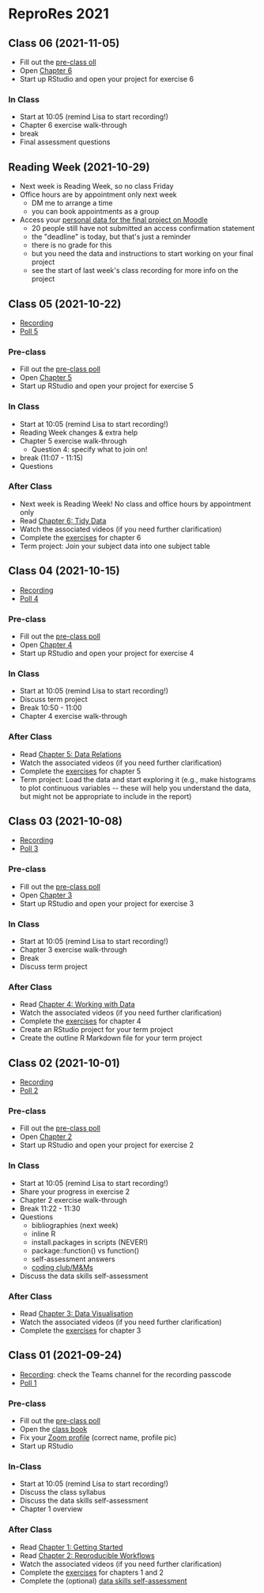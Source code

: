 # ReproRes 2021

## Class 06 (2021-11-05)

- Fill out the [pre-class oll](https://forms.gle/w6xkWrmoRsp5dtsb7)
- Open [Chapter 6](https://psyteachr.github.io/reprores-v2/tidyr.html)
- Start up RStudio and open your project for exercise 6

### In Class

- Start at 10:05 (remind Lisa to start recording!)
- Chapter 6 exercise walk-through
- break 
- Final assessment questions

## Reading Week (2021-10-29)

* Next week is Reading Week, so no class Friday
* Office hours are by appointment only next week 
    * DM me to arrange a time
    * you can book appointments as a group
* Access your [personal data for the final project on Moodle](https://moodle.gla.ac.uk/mod/assign/view.php?id=2667085)
    * 20 people still have not submitted an access confirmation statement
    * the "deadline" is today, but that's just a reminder
    * there is no grade for this
    * but you need the data and instructions to start working on your final project
    * see the start of last week's class recording for more info on the project

## Class 05 (2021-10-22)

* [Recording](https://uofglasgow.zoom.us/rec/share/8e08JHGvIvdXzvtBl0At2GdS7Z4WxvTwgm5Hr1CI9CvXPq8Gv2nRjQlyk6qo3Nhe.fSoJoYS2FjnGh_JQ)
* [Poll 5](https://debruine.github.io/reprores_2021/poll-05.html)

### Pre-class 

- Fill out the [pre-class poll](https://forms.gle/fFpfMDrDzNjr9mPp7)
- Open [Chapter 5](https://psyteachr.github.io/reprores-v2/joins.html)
- Start up RStudio and open your project for exercise 5

### In Class

- Start at 10:05 (remind Lisa to start recording!)
- Reading Week changes & extra help
- Chapter 5 exercise walk-through
    - Question 4: specify what to join on!
- break (11:07 - 11:15)
- Questions

### After Class

- Next week is Reading Week! No class and office hours by appointment only
- Read [Chapter 6: Tidy Data](https://psyteachr.github.io/reprores-v2/tidyr.html)
- Watch the associated videos (if you need further clarification)
- Complete the [exercises](https://psyteachr.github.io/reprores-v2/exercises.html) for chapter 6
- Term project: Join your subject data into one subject table

## Class 04 (2021-10-15)

* [Recording](https://uofglasgow.zoom.us/rec/share/4EGBKo5ndUPsesOAzXglFsVAK2FA6ZJpePtPFUnpIf9ujgztxdQQ1Sk3flh9Z404.VR5SzSl53HtGzmHq)
* [Poll 4](https://debruine.github.io/reprores_2021/poll-04.html)

### Pre-class 

- Fill out the [pre-class poll](https://forms.gle/DTUMyo63gKhH6M1W6)
- Open [Chapter 4](https://psyteachr.github.io/reprores-v2/dplyr.html)
- Start up RStudio and open your project for exercise 4

### In Class

- Start at 10:05 (remind Lisa to start recording!)
- Discuss term project
- Break 10:50 - 11:00
- Chapter 4 exercise walk-through

### After Class

- Read [Chapter 5: Data Relations](https://psyteachr.github.io/reprores-v2/joins.html)
- Watch the associated videos (if you need further clarification)
- Complete the [exercises](https://psyteachr.github.io/reprores-v2/exercises.html) for chapter 5
- Term project: Load the data and start exploring it (e.g., make histograms to plot continuous variables -- these will help you understand the data, but might not be appropriate to include in the report)

## Class 03 (2021-10-08)

* [Recording](https://uofglasgow.zoom.us/rec/share/f4NZgTs31v9CKfPvJmC5LgG5RPtcqb-EI-s82r4lDxe9FfGYv7dOXoCTwNygb0nN.f2lqy5TSoKjQW1zE)
* [Poll 3](https://debruine.github.io/reprores_2021/poll-03.html)

### Pre-class

- Fill out the [pre-class poll](https://forms.gle/tVh5L7i2qLnGmbPk7)
- Open [Chapter 3](https://psyteachr.github.io/reprores-v2/ggplot.html)
- Start up RStudio and open your project for exercise 3

### In Class

- Start at 10:05 (remind Lisa to start recording!)
- Chapter 3 exercise walk-through
- Break 
- Discuss term project

### After Class

- Read [Chapter 4: Working with Data](https://psyteachr.github.io/reprores-v2/data.html)
- Watch the associated videos (if you need further clarification)
- Complete the [exercises](https://psyteachr.github.io/reprores-v2/exercises.html) for chapter 4
- Create an RStudio project for your term project 
- Create the outline R Markdown file for your term project

## Class 02 (2021-10-01)

* [Recording](https://uofglasgow.zoom.us/rec/share/WyZVEBMx9KDMvz03yd-N9NidJYKC6rrtnJRCqiF7rOaL3UDC4uLpHRR-lduDrXrl.jD7EfFllyrA_elUm)
* [Poll 2](https://debruine.github.io/reprores_2021/poll-02.html)

### Pre-class

- Fill out the [pre-class poll](https://forms.gle/Db4GPe7URQsHoamW9)
- Open [Chapter 2](https://psyteachr.github.io/reprores-v2/repro.html)
- Start up RStudio and open your project for exercise 2

### In Class

- Start at 10:05 (remind Lisa to start recording!)
- Share your progress in exercise 2
- Chapter 2 exercise walk-through
- Break 11:22 - 11:30
- Questions
    - bibliographies (next week)
    - inline R
    - install.packages in scripts (NEVER!)
    - package::function() vs function()
    - self-assessment answers
    - [coding club/M&Ms](https://psyteachr.github.io/)
- Discuss the data skills self-assessment

### After Class

- Read [Chapter 3: Data Visualisation](https://psyteachr.github.io/reprores-v2/ggplot.html)
- Watch the associated videos (if you need further clarification)
- Complete the [exercises](https://psyteachr.github.io/reprores-v2/exercises.html) for chapter 3


## Class 01 (2021-09-24)

* [Recording](https://uofglasgow.zoom.us/rec/share/V1exB4gAu6Q-hZrEhv9NScaXoUw9aijGsQHnXQf8YDvZmPEIqXCdAVrfWgmanWUq.NKVM6RbYlU0nFzhK): check the Teams channel for the recording passcode
* [Poll 1](https://debruine.github.io/reprores_2021/poll-01.html)

### Pre-class 

- Fill out the [pre-class poll](https://forms.gle/1EY8WcHKyXQvxqMz9)
- Open the [class book](https://psyteachr.github.io/reprores-v2/)
- Fix your [Zoom profile](https://uofglasgow.zoom.us/profile?from=client) (correct name, profile pic)
- Start up RStudio

### In-Class

- Start at 10:05 (remind Lisa to start recording!)
- Discuss the class syllabus
- Discuss the data skills self-assessment
- Chapter 1 overview

### After Class

- Read [Chapter 1: Getting Started](https://psyteachr.github.io/reprores-v2/intro.html) 
- Read [Chapter 2: Reproducible Workflows](https://psyteachr.github.io/reprores-v2/repro.html)
- Watch the associated videos (if you need further clarification)
- Complete the [exercises](https://psyteachr.github.io/reprores-v2/exercises.html) for  chapters 1 and 2
- Complete the (optional) [data skills self-assessment](https://moodle.gla.ac.uk/mod/assign/view.php?id=2487849)
